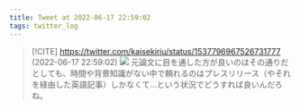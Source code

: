 ```yaml
---
title: Tweet at 2022-06-17 22:59:02
tags: twitter_log
---
```


> [!CITE] https://twitter.com/kaisekiriu/status/1537796967526731777 (2022-06-17 22:59:02)
> ![](https://twitter.com/kaisekiriu/status/1537796967526731777)
> 元論文に目を通した方が良いのはその通りだとしても、時間や背景知識がない中で頼れるのはプレスリリース（やそれを経由した英語記事）しかなくて…という状況でどうすれば良いんだろね。
